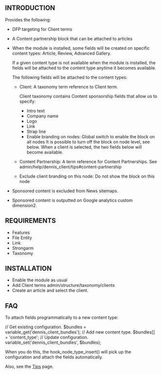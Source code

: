 INTRODUCTION
------------

Provides the following:
 * DFP targeting for Client terms
 * A Content partnership block that can be attached to articles
 * When the module is installed, some fields will be created on specific content
   types: Article, Review, Advanced Gallery.

   If a given content type is not available when the module is installed, the
   fields will be attached to the content type anytime it becomes available.

   The following fields will be attached to the content types:
   * Client: A taxonomy term reference to Client term.

     Client taxonomy contains Content sponsorship fields that allow us to specify:
     * Intro text
     * Company name
     * Logo
     * Link
     * Strap line
     * Enable branding on nodes: Global switch to enable the block on all nodes
       It is possible to turn off the block on node level, see below.
       When a client is selected, the two fields below will become available.

   * Content Partnership: A term reference for Content Partnerships.
     See admin/help/dennis_client/tips#content-partnership

   * Exclude client branding on this node: Do not show the block on this node

 * Sponsored content is excluded from News sitemaps.
 * Sponsored content is outputted on Google analytics custom dimension2.

REQUIREMENTS
------------

 * Features
 * File Entity
 * Link
 * Strongarm
 * Taxonomy

INSTALLATION
------------

 * Enable the module as usual
 * Add Client terms admin/structure/taxonomy/clients
 * Create an article and select the client.

FAQ
---

To attach fields programmatically to a new content type:

// Get existing configuration.
$bundles = variable_get('dennis_client_bundles');
// Add new content type.
$bundles[] = 'content_type';
// Update configuration.
variable_set('dennis_client_bundles', $bundles);

When you do this, the hook_node_type_insert() will pick up the configuration and attach the fields automatically.

Also, see the <a href="/admin/help/dennis_client/tips">Tips</a> page.
